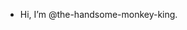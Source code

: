 - Hi, I’m @the-handsome-monkey-king.

<!---
the-handsome-monkey-king/the-handsome-monkey-king is a ✨ special ✨ repository because its `README.md` (this file) appears on your GitHub profile.
You can click the Preview link to take a look at your changes.
--->
